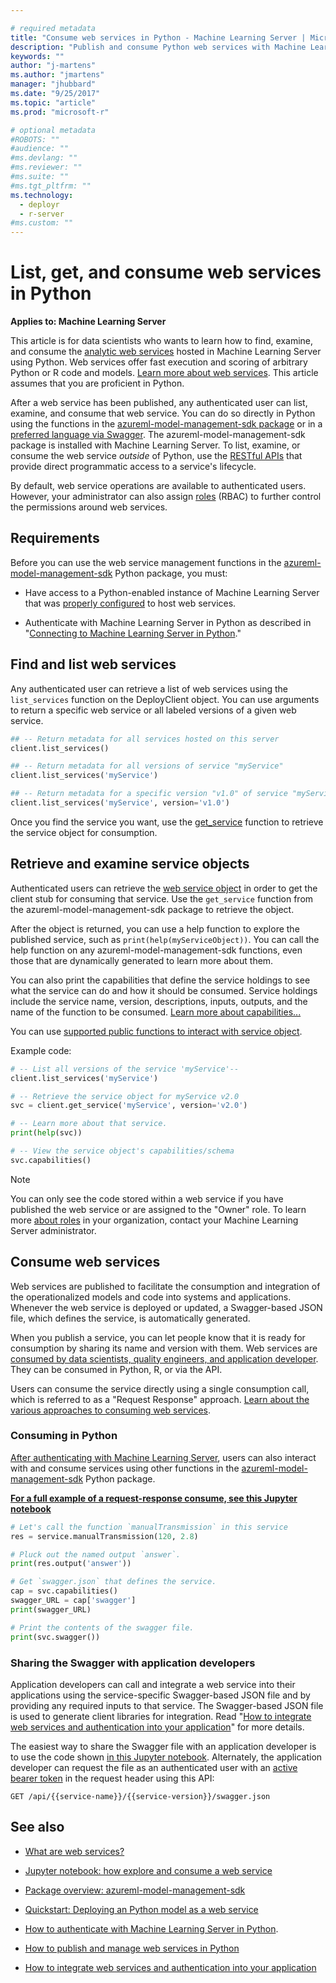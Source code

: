 ```yaml
---

# required metadata
title: "Consume web services in Python - Machine Learning Server | Microsoft Docs"
description: "Publish and consume Python web services with Machine Learning Server"
keywords: ""
author: "j-martens"
ms.author: "jmartens"
manager: "jhubbard"
ms.date: "9/25/2017"
ms.topic: "article"
ms.prod: "microsoft-r"

# optional metadata
#ROBOTS: ""
#audience: ""
#ms.devlang: ""
#ms.reviewer: ""
#ms.suite: ""
#ms.tgt_pltfrm: ""
ms.technology: 
  - deployr
  - r-server
#ms.custom: ""
---
```


# List, get, and consume web services in Python

**Applies to:  Machine Learning Server**

This article is for data scientists who wants to learn how to find, examine, and consume the [analytic web services](../concept-what-are-web-services.md) hosted in Machine Learning Server using Python. Web services offer fast execution and scoring of arbitrary Python or R code and models. [Learn more about web services](../concept-what-are-web-services.md). This article assumes that you are proficient in Python.

After a web service has been published, any authenticated user can list, examine, and consume that web service. You can do so directly in Python using the functions in the [azureml-model-management-sdk package](../../python-reference/azureml-model-management-sdk/azureml-model-management-sdk.md) or in a [preferred language via Swagger](../how-to-build-api-clients-from-swagger-for-app-integration.md). The azureml-model-management-sdk package is installed with Machine Learning Server.  To list, examine, or consume the web service _outside_ of Python, use the [RESTful APIs](../concept-api.md) that provide direct programmatic access to a service's lifecycle.

By default, web service operations are available to authenticated users. However, your administrator can also assign [roles](../configure-roles.md)  (RBAC) to further control the permissions around web services. 

<a name="auth"></a>

## Requirements

Before you can use the web service management functions in the [azureml-model-management-sdk](../../python-reference/azureml-model-management-sdk/azureml-model-management-sdk.md) Python package, you must:
+ Have access to a Python-enabled instance of Machine Learning Server that was  [properly configured](../../operationalize/configure-start-for-administrators.md#configure-server-for-operationalization) to host web services. 

+ Authenticate with Machine Learning Server in Python as described in "[Connecting to Machine Learning Server in Python](how-to-authenticate-in-python.md)."

<a name="list_services"></a>

## Find and list web services

Any authenticated user can retrieve a list of web services using the `list_services` function on the DeployClient object. You can use arguments to return a specific web service or all labeled versions of a given web service. 
 
```Python
## -- Return metadata for all services hosted on this server
client.list_services()

## -- Return metadata for all versions of service "myService" 
client.list_services('myService')

## -- Return metadata for a specific version "v1.0" of service "myService" 
client.list_services('myService', version='v1.0')
```

Once you find the service you want, use the [get_service](#get_service)  function to retrieve the service object for consumption.

<a name="get_service"></a>

## Retrieve and examine service objects

Authenticated users can retrieve the [web service object](../../python-reference/azureml-model-management-sdk/service.md) in order to get the client stub for consuming that service. Use the `get_service` function from the azureml-model-management-sdk package to retrieve the object. 

After the object is returned, you can use a help function to explore the published service, such as `print(help(myServiceObject))`. You can call the help function on any azureml-model-management-sdk functions, even those that are dynamically generated to learn more about them. 

You can also print the capabilities that define the service holdings to see what the service can do and how it should be consumed. Service holdings include the service name, version, descriptions, inputs, outputs, and the name of the function to be consumed. [Learn more about capabilities...](../../python-reference/azureml-model-management-sdk/service.md#capabilities)

You can use [supported public functions to interact with service object](../../python-reference/azureml-model-management-sdk/service.md).

Example code:

```Python
# -- List all versions of the service 'myService'--
client.list_services('myService')

# -- Retrieve the service object for myService v2.0
svc = client.get_service('myService', version='v2.0')

# -- Learn more about that service.
print(help(svc))

# -- View the service object's capabilities/schema
svc.capabilities()
```

>[!Note]
>You can only see the code stored within a web service if you have published the web service or are assigned to the "Owner" role. To learn more [about roles](../configure-roles.md) in your organization, contact your Machine Learning Server administrator.

<a name="consume-service"></a>

## Consume web services 

Web services are published to facilitate the consumption and integration of the operationalized models and code into systems and applications. Whenever the web service is deployed or updated, a Swagger-based JSON file, which defines the service, is automatically generated.

When you publish a service, you can let people know that it is ready for consumption by sharing its name and version with them. Web services are [consumed by data scientists, quality engineers, and application developer](../concept-what-are-web-services.md#consume). They can be consumed in Python, R, or via the API. 

Users can consume the service directly using a single consumption call, which is referred to as a "Request Response" approach. [Learn about the various approaches to consuming web services](../concept-what-are-web-services.md#consume).

### Consuming in Python

[After authenticating with Machine Learning Server](how-to-authenticate-in-python.md), users can also interact with and consume services using other functions in the [azureml-model-management-sdk](../../python-reference/azureml-model-management-sdk/azureml-model-management-sdk.md) Python package.

**[For a full example of a request-response consume, see this Jupyter notebook](https://github.com/Microsoft/ML-Server-Python-Samples/blob/master/web-services/deploy-consume/Explore_Consume_Python_Web_Services.ipynb)**

```Python
# Let's call the function `manualTransmission` in this service
res = service.manualTransmission(120, 2.8)

# Pluck out the named output `answer`.
print(res.output('answer'))

# Get `swagger.json` that defines the service.
cap = svc.capabilities()
swagger_URL = cap['swagger']
print(swagger_URL)

# Print the contents of the swagger file.
print(svc.swagger())
```

### Sharing the Swagger with application developers

Application developers can call and integrate a web service into their applications using the service-specific Swagger-based JSON file and by providing any required inputs to that service. 
The Swagger-based JSON file is used to generate client libraries for integration. Read "[How to integrate web services and authentication into your application](../how-to-build-api-clients-from-swagger-for-app-integration.md)" for more details.  
   
The easiest way to share the Swagger file with an application developer is to use the code shown [in this Jupyter notebook](https://github.com/Microsoft/ML-Server-Python-Samples/blob/master/web-services/deploy-consume/Explore_Consume_Python_Web_Services.ipynb). Alternately, the application developer can request the file as an authenticated user with an [active bearer token](../how-to-build-api-clients-from-swagger-for-app-integration.md#authentication) in the request header using this API:
```
GET /api/{{service-name}}/{{service-version}}/swagger.json
```

## See also

+ [What are web services?](../concept-what-are-web-services.md)

+ [Jupyter notebook: how explore and consume a web service](https://github.com/Microsoft/ML-Server-Python-Samples/blob/master/web-services/deploy-consume/Explore_Consume_Python_Web_Services.ipynb)

+ [Package overview: azureml-model-management-sdk](../../python-reference/azureml-model-management-sdk/azureml-model-management-sdk.md)

+ [Quickstart: Deploying an Python model as a web service](quickstart-deploy-python-web-service.md)

+ [How to authenticate with Machine Learning Server in Python](how-to-authenticate-in-python.md).

+ [How to publish and manage web services in Python](how-to-deploy-manage-web-services.md)

+ [How to integrate web services and authentication into your application](../how-to-build-api-clients-from-swagger-for-app-integration.md)
